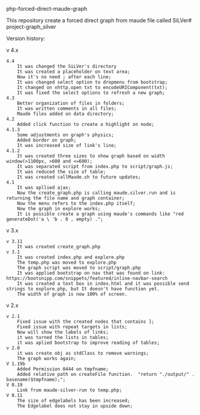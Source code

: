 php-forced-direct-maude-graph

This repository create a forced direct graph from maude file called SiLVer# project-graph_silver


Version history:

 v 4.x
    
    4.4  
        It was changed the SiLVer's directory
        It was created a placeholder on text area;  
        Now it's no need ; after each line;  
        It was changed select option to dropmenu from bootstrap;  
        It changed on xhttp.open txt to encodeURIComponent(txt);  
        It was fixed the select options to refresh a new graph;  
    4.3  
        Better organization of files in folders;  
        It was written comments in all files;  
        Maude files added on data directory;  
    4.2  
        Added click function to create a highlight on node;    
    4.1.3  
        Some adjustments on graph's physics;    
        Added border on graph;  
        It was increased size of link's line;  
    4.1.2  
        It was created three sizes to show graph based on width window(>1100px, >600 and <=600);  
        It was separated script from index.php to script/graph.js;  
        It was reduced the size of table;  
        It was created callMaude.sh to future updates;  
    4.1  
        It was apllied ajax;  
        Now the create_graph.php is calling maude.silver.run and is returning the file name and graph container;  
        Now the menu refers to the index.php itself;  
        Now the graph in explore works;  
        It is possible create a graph using maude's commands like "red generateDot('a \ 'b . 0 , empty) .";  

 v 3.x  

    v 3.11  
        It was created create_graph.php  
    v 3.1
        It was created index.php and explore.php  
        The temp.php was moved to explore.php  
        The graph script was moved to script/graph.php  
        It was applied bootstrap on nav that was found on link: https://bootsnipp.com/snippets/featured/inline-navbar-search  
        It was created a text box in index.html and it was possible send strings to explore.php, but It doesn't have function yet.  
        The width of graph is now 100% of screen.   

v 2.x  

    v 2.1
        Fixed issue with the created nodes that contains ];  
        Fixed issue with repeat targets in lists;  
        Now will show the labels of links;  
        it was turned the lists in tables;  
        it was aplied bootstrap to improve reading of tables;  
    v 2.0
        it was create obj as stdClass to remove warnings;  
        The graph works again;  
    V 1.19b
        Added Permission 0444 on tmpfname;  
        Added relative path on createFile function.  "return "./output/" . basename($tmpfname);";  
    V 0.19
        Link from maude-silver-run to temp.php;  
    V 0.11
        The size of edgelabels has been increased;  
        The Edgelabel does not stay in upside down;  